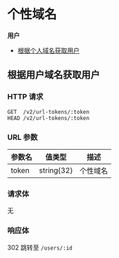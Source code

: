 # 个性域名

**用户**
* [根据个人域名获取用户](#根据个人域名获取用户)

## 根据用户域名获取用户

### HTTP 请求

```
GET  /v2/url-tokens/:token
HEAD /v2/url-tokens/:token
```

### URL 参数

参数名     | 值类型      | 描述
--------- | ---------- | -------------------------------------------------------
token     | string{32} | 个性域名

### 请求体

无

### 响应体

302 跳转至 `/users/:id`
